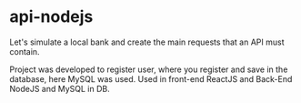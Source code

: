 # api-nodejs
Let's simulate a local bank and create the main requests that an API must contain.


Project was developed to register user, where you register and save in the
database, here MySQL was used. Used in front-end ReactJS 
and Back-End NodeJS and MySQL in DB.
